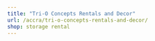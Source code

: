 ```yaml
---
title: "Tri-O Concepts Rentals and Decor"
url: /accra/tri-o-concepts-rentals-and-decor/
shop: storage rental
---
```

